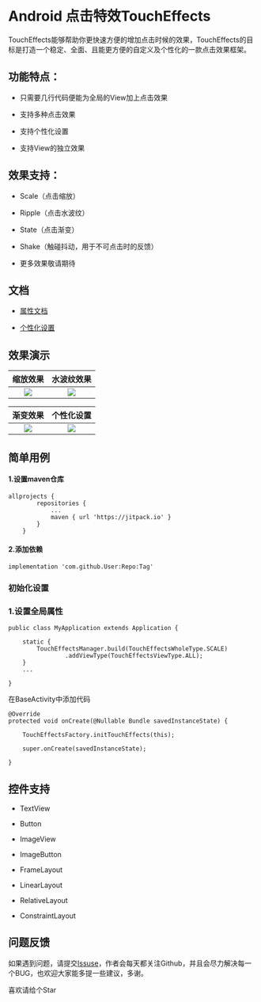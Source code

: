 # Android 点击特效TouchEffects

TouchEffects能够帮助你更快速方便的增加点击时候的效果，TouchEffects的目标是打造一个稳定、全面、且能更方便的自定义及个性化的一款点击效果框架。

## 功能特点：

- 只需要几行代码便能为全局的View加上点击效果

- 支持多种点击效果

- 支持个性化设置

- 支持View的独立效果

## 效果支持：

- Scale（点击缩放）

- Ripple（点击水波纹）

- State（点击渐变）

- Shake（触碰抖动，用于不可点击时的反馈）

- 更多效果敬请期待

## 文档

- [属性文档](I:\Project\TouchEffectsViewDemo\md\属性文档.md)

- [个性化设置](I:\Project\TouchEffectsViewDemo\md\属性文档.md)

## 效果演示

| 缩放效果                                               | 水波纹效果                                               |
|:--------------------------------------------------:|:---------------------------------------------------:|
| ![](I:\Project\TouchEffectsViewDemo\gif\scale.gif) | ![](I:\Project\TouchEffectsViewDemo\gif\ripple.gif) |

| 渐变效果                                               | 个性化设置                                          |
|:--------------------------------------------------:|:----------------------------------------------:|
| ![](I:\Project\TouchEffectsViewDemo\gif\state.gif) | ![](I:\Project\TouchEffectsViewDemo\gif\p.gif) |

## 简单用例

#### 1.设置maven仓库

```
allprojects {
        repositories {
            ...
            maven { url 'https://jitpack.io' }
        }
    }
```

#### 2.添加依赖

```
implementation 'com.github.User:Repo:Tag'
```

### 初始化设置

### 1.设置全局属性

```
public class MyApplication extends Application {

    static {
        TouchEffectsManager.build(TouchEffectsWholeType.SCALE)
                .addViewType(TouchEffectsViewType.ALL);
    }
    ...

}
```

在BaseActivity中添加代码

```
@Override
protected void onCreate(@Nullable Bundle savedInstanceState) {

    TouchEffectsFactory.initTouchEffects(this);

    super.onCreate(savedInstanceState);

}
```





## 控件支持

- TextView

- Button

- ImageView

- ImageButton

- FrameLayout

- LinearLayout

- RelativeLayout

- ConstraintLayout



## 问题反馈

如果遇到问题，请提交[Issuse]()，作者会每天都关注Github，并且会尽力解决每一个BUG，也欢迎大家能多提一些建议，多谢。

喜欢请给个Star
